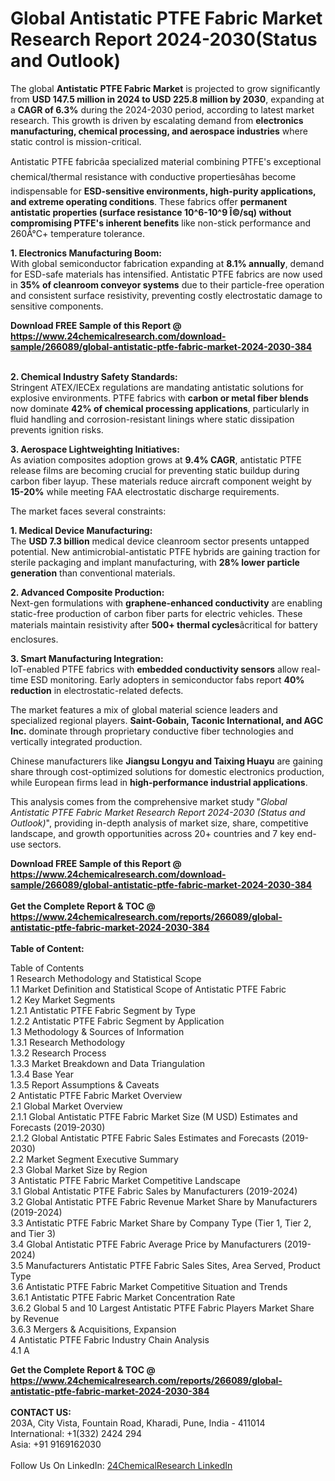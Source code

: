 <h1>Global Antistatic PTFE Fabric Market Research Report 2024-2030(Status and Outlook)</h1><p>The global <strong>Antistatic PTFE Fabric Market</strong> is projected to grow significantly from <strong>USD 147.5 million in 2024 to USD 225.8 million by 2030</strong>, expanding at a <strong>CAGR of 6.3%</strong> during the 2024-2030 period, according to latest market research. This growth is driven by escalating demand from <strong>electronics manufacturing, chemical processing, and aerospace industries</strong> where static control is mission-critical.</p><p>Antistatic PTFE fabricâa specialized material combining PTFE's exceptional chemical/thermal resistance with conductive propertiesâhas become indispensable for <strong>ESD-sensitive environments, high-purity applications, and extreme operating conditions</strong>. These fabrics offer <strong>permanent antistatic properties (surface resistance 10^6-10^9 Î©/sq) without compromising PTFE's inherent benefits</strong> like non-stick performance and 260Â°C+ temperature tolerance.</p><p><strong>1. Electronics Manufacturing Boom:</strong><br>
With global semiconductor fabrication expanding at <strong>8.1% annually</strong>, demand for ESD-safe materials has intensified. Antistatic PTFE fabrics are now used in <strong>35% of cleanroom conveyor systems</strong> due to their particle-free operation and consistent surface resistivity, preventing costly electrostatic damage to sensitive components.</p><div><b>Download FREE Sample of this Report @ 
            <a href="https://www.24chemicalresearch.com/download-sample/266089/global-antistatic-ptfe-fabric-market-2024-2030-384">
            https://www.24chemicalresearch.com/download-sample/266089/global-antistatic-ptfe-fabric-market-2024-2030-384</a></b></div><br><p><strong>2. Chemical Industry Safety Standards:</strong><br>
Stringent ATEX/IECEx regulations are mandating antistatic solutions for explosive environments. PTFE fabrics with <strong>carbon or metal fiber blends</strong> now dominate <strong>42% of chemical processing applications</strong>, particularly in fluid handling and corrosion-resistant linings where static dissipation prevents ignition risks.</p><p><strong>3. Aerospace Lightweighting Initiatives:</strong><br>
As aviation composites adoption grows at <strong>9.4% CAGR</strong>, antistatic PTFE release films are becoming crucial for preventing static buildup during carbon fiber layup. These materials reduce aircraft component weight by <strong>15-20%</strong> while meeting FAA electrostatic discharge requirements.</p><p>The market faces several constraints:</p><p><strong>1. Medical Device Manufacturing:</strong><br>
The <strong>USD 7.3 billion</strong> medical device cleanroom sector presents untapped potential. New antimicrobial-antistatic PTFE hybrids are gaining traction for sterile packaging and implant manufacturing, with <strong>28% lower particle generation</strong> than conventional materials.</p><p><strong>2. Advanced Composite Production:</strong><br>
Next-gen formulations with <strong>graphene-enhanced conductivity</strong> are enabling static-free production of carbon fiber parts for electric vehicles. These materials maintain resistivity after <strong>500+ thermal cycles</strong>âcritical for battery enclosures.</p><p><strong>3. Smart Manufacturing Integration:</strong><br>
IoT-enabled PTFE fabrics with <strong>embedded conductivity sensors</strong> allow real-time ESD monitoring. Early adopters in semiconductor fabs report <strong>40% reduction</strong> in electrostatic-related defects.</p><p>The market features a mix of global material science leaders and specialized regional players. <strong>Saint-Gobain, Taconic International, and AGC Inc.</strong> dominate through proprietary conductive fiber technologies and vertically integrated production.</p><p>Chinese manufacturers like <strong>Jiangsu Longyu and Taixing Huayu</strong> are gaining share through cost-optimized solutions for domestic electronics production, while European firms lead in <strong>high-performance industrial applications</strong>.</p><p>This analysis comes from the comprehensive market study "<em>Global Antistatic PTFE Fabric Market Research Report 2024-2030 (Status and Outlook)</em>", providing in-depth analysis of market size, share, competitive landscape, and growth opportunities across 20+ countries and 7 key end-use sectors.</p><div><b>Download FREE Sample of this Report @ 
            <a href="https://www.24chemicalresearch.com/download-sample/266089/global-antistatic-ptfe-fabric-market-2024-2030-384">
            https://www.24chemicalresearch.com/download-sample/266089/global-antistatic-ptfe-fabric-market-2024-2030-384</a></b></div><br><div><b>Get the Complete Report & TOC @ 
            <a href="https://www.24chemicalresearch.com/reports/266089/global-antistatic-ptfe-fabric-market-2024-2030-384">
            https://www.24chemicalresearch.com/reports/266089/global-antistatic-ptfe-fabric-market-2024-2030-384</a></b></div><br>
            <b>Table of Content:</b><p>Table of Contents<br />
1 Research Methodology and Statistical Scope<br />
1.1 Market Definition and Statistical Scope of Antistatic PTFE Fabric<br />
1.2 Key Market Segments<br />
1.2.1 Antistatic PTFE Fabric Segment by Type<br />
1.2.2 Antistatic PTFE Fabric Segment by Application<br />
1.3 Methodology & Sources of Information<br />
1.3.1 Research Methodology<br />
1.3.2 Research Process<br />
1.3.3 Market Breakdown and Data Triangulation<br />
1.3.4 Base Year<br />
1.3.5 Report Assumptions & Caveats<br />
2 Antistatic PTFE Fabric Market Overview<br />
2.1 Global Market Overview<br />
2.1.1 Global Antistatic PTFE Fabric Market Size (M USD) Estimates and Forecasts (2019-2030)<br />
2.1.2 Global Antistatic PTFE Fabric Sales Estimates and Forecasts (2019-2030)<br />
2.2 Market Segment Executive Summary<br />
2.3 Global Market Size by Region<br />
3 Antistatic PTFE Fabric Market Competitive Landscape<br />
3.1 Global Antistatic PTFE Fabric Sales by Manufacturers (2019-2024)<br />
3.2 Global Antistatic PTFE Fabric Revenue Market Share by Manufacturers (2019-2024)<br />
3.3 Antistatic PTFE Fabric Market Share by Company Type (Tier 1, Tier 2, and Tier 3)<br />
3.4 Global Antistatic PTFE Fabric Average Price by Manufacturers (2019-2024)<br />
3.5 Manufacturers Antistatic PTFE Fabric Sales Sites, Area Served, Product Type<br />
3.6 Antistatic PTFE Fabric Market Competitive Situation and Trends<br />
3.6.1 Antistatic PTFE Fabric Market Concentration Rate<br />
3.6.2 Global 5 and 10 Largest Antistatic PTFE Fabric Players Market Share by Revenue<br />
3.6.3 Mergers & Acquisitions, Expansion<br />
4 Antistatic PTFE Fabric Industry Chain Analysis<br />
4.1 A</p><div><b>Get the Complete Report & TOC @ 
            <a href="https://www.24chemicalresearch.com/reports/266089/global-antistatic-ptfe-fabric-market-2024-2030-384">
            https://www.24chemicalresearch.com/reports/266089/global-antistatic-ptfe-fabric-market-2024-2030-384</a></b></div><br><b>CONTACT US:</b><br>
            203A, City Vista, Fountain Road, Kharadi, Pune, India - 411014<br>
            International: +1(332) 2424 294<br>
            Asia: +91 9169162030 <br><br>
            Follow Us On LinkedIn: <a href="https://www.linkedin.com/company/24chemicalresearch/">24ChemicalResearch LinkedIn</a>